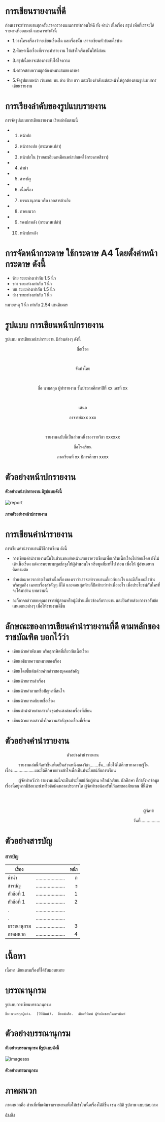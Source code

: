 # การเขียนรายงานที่ดี
 ก่อนเราจะทำรายงานทุกครั้งเราควรวางแผนการทำก่อนให้ดี ทั้ง คำนำ เนื้อเรื่อง สรุป เพื่อที่เราจะได้รายงานที่ออกมาดี และควรทำดังนี้

 * 1.วางโครงเรื่องว่าจะเขียนเรื่องใด และเรื่องนั้น เราจะเขียนหัวข้ออะไรบ้าง

* 2.ศึกษาเนื้อเรื่องที่เราจะทำรายงาน ให้เข้าใจเรื่องนั้นให้ดีก่อน

* 3.สรุปเนื้อหาจะต้องกระชับได้ใจความ

* 4.ตรวจสอบความถูกต้องเหมาะสมของภาษา

* 5.จัดรูปแบบหน้า เว้นขอบ บน ล่าง ซ้าย ขวา  และเรียงลำดับแต่ละหน้าให้ถูกต้องตามรูปแบบการเขียนรายงาน

# การเรียงลำดับของรูปแบบรายงาน
การจัดรูปแบบการเขียนรายงาน เรียงลำดับตามนี้

* 1. หน้าปก

* 2. หน้ารองปก (กระดาษเปล่า)

* 3. หน้าปกใน (รายละเอียดเหมือนหน้าปกแต่ใช้กระดาษสีขาว)

* 4. คำนำ

* 5. สารบัญ

* 6. เนื้อเรื่อง

* 7. บรรณานุกรม หรือ เอกสารอ้างอิง

* 8. ภาคผนวก

* 9. รองปกหลัง (กระดาษเปล่า)

* 10. หน้าปกหลัง

# การจัดหน้ากระดาษ ใช้กระดาษ A4 โดยตั้งค่าหน้ากระดาษ ดังนี้

* ซ้าย ระยะห่างเท่ากับ 1.5 นิ้ว
* ขวา ระยะห่างเท่ากับ 1 นิ้ว
* บน ระยะห่างเท่ากับ 1.5 นิ้ว
* ล่าง ระยะห่างเท่ากับ 1 นิ้ว

หมายเหตุ 1 นิ้ว เท่ากับ 2.54 เซนติเมตร

# รูปแบบ การเขียนหน้าปกรายงาน
 รูปแบบ การเขียนหน้าปกรายงาน มีส่วนต่างๆ ดังนี้


<p align="center">ชื่อเรื่อง</p>
<br>
<p align="center">จัดทำโดย</p>
<br>
<p align="center">ชื่อ นามสกุล ผู้ทำรายงาน
ชั้นประถมศึกษาปีที่  xx เลขที่ xx</p>
<br>
<p align="center">เสนอ</p>
<p align="center">อาจารย์xxx xxx</p>
<br>
<p align="center">รายงานฉบับนี้เป็นส่วนหนึ่งของรายวิชา xxxxxx</p>
<p align="center">ชื่อโรงเรียน</p>
<p align="center">ภาคเรียนที่ xx ปีการศึกษา xxxx</p>


# ตัวอย่างหน้าปกรายงาน
#### ตัวอย่างหน้าปกรายงาน  มีรูปแบบดังนี้
![report](https://sites.google.com/site/informationsysteminbussiness/_/rsrc/1472863644072/tawxyang-rayngan/%E0%B8%AB%E0%B8%99%E0%B9%89%E0%B8%B2%E0%B8%9B%E0%B8%81%E0%B8%A3%E0%B8%B2%E0%B8%A2%E0%B8%87%E0%B8%B2%E0%B8%99.png)
#### ภาพตัวอย่างหน้าปกรายงาน

# การเขียนคำนำรายงาน
การเขียนคำนำรายงานมีวิธีการเขียน ดังนี้
* การเขียนคำนำรายงานนั้นในส่วนของย่อหน้าแรกเราควรเขียนเพื่อเกริ่นเนื้อเรื่องไปก่อนโดย ยังไม่เข้าเนื้อเรื่อง แต่ควรพยายามพูดชักจูงให้ผู้อ่านสนใจ หรือพูดที่มาที่ไป ก่อน เพื่อให้ ผู้อ่านอยากติดตามต่อ

* ส่วนต่อมาควรกล่าวเริ่มเข้าเนื้อเรื่องของเราว่าเราจะทำรายงานเกี่ยวกับอะไร และมีเรื่องอะไรบ้างหรือพูดถึง เฉพาะเรื่องสำคัญๆ ก็ได้ และตอนสุดท้ายก็ปิดท้ายว่าทำเพื่ออะไร เพื่อประโยชน์กับใครที่จะได้มาอ่าน บทความนี้

* ละก็อาจกล่าวขอบคุณอาจารย์ผู้สอนหรือผู้มีส่วนเกี่ยวข้องกับรายงาน และปิดท้ายด้วยการขอรับข้อเสนอแนะต่างๆ เพื่อให้รายงานดีขึ้น

# ลักษณะของการเขียนคำนำรายงานที่ดี ตามหลักของ ราชบัณฑิต บอกไว้ว่า

* เขียนด้วยคำพังเพย หรือสุภาษิตที่เกี่ยวกับเนื้อเรื่อง

* เขียนอธิบายความหมายของเรื่อง

* เขียนโดยขึ้นต้นด้วยคำกล่าวของบุคคลสำคัญ

* เขียนด้วยการเล่าเรื่อง

* เขียนด้วยคำถามหรือปัญหาที่สนใจ

* เขียนด้วยการอธิบายชื่อเรื่อง

* เขียนคำนำด้วยคำกล่าวถึงจุดประสงค์ของเรื่องที่เขียน

* เขียนด้วยการกล่าวถึงใจความสำคัญของเรื่องที่เขียน

# ตัวอย่างคำนำรายงาน

<p align="center">ตัวอย่างคำนำรายงาน</p>

<p align="left">&nbsp;&nbsp;&nbsp;&nbsp;&nbsp;&nbsp;&nbsp;&nbsp;&nbsp;&nbsp;&nbsp;รายงานเล่มนี้จัดทำขึ้นเพื่อเป็นส่วนหนึ่งของวิชา…….ชั้น…เพื่อให้ได้ศึกษาหาความรู้ในเรื่อง……............และได้ศึกษาอย่างเข้าใจเพื่อเป็นประโยชน์กับการเรียน</p>
<p align="left">&nbsp;&nbsp;&nbsp;&nbsp;&nbsp;&nbsp;&nbsp;&nbsp;&nbsp;&nbsp;&nbsp;ผู้จัดทำหวังว่า  รายงานเล่มนี้จะเป็นประโยชน์กับผู้อ่าน หรือนักเรียน นักศึกษา ที่กำลังหาข้อมูลเรื่องนี้อยู่หากมีข้อแนะนำหรือข้อผิดพลาดประการใด ผู้จัดทำขอน้อมรับไว้และขออภัยมาณ ที่นี้ด้วย</p>
<br>
<br>
<p align="right">ผู้จัดทำ&nbsp;&nbsp;&nbsp;&nbsp;&nbsp;</p>
<p align="right">วันที่…………….</p>

# ตัวอย่างสารบัญ
### สารบัญ

| เรื่อง      |            |  หน้า |
|----------|:-------------:|------:|
| คำนำ     |  ...................... | ก |
| สารบัญ   | ......................|   ข |
| หัวข้อที่ 1 | ...................... |    1 |
| หัวข้อที่ 1 | ...................... |    2 |
| . | ...................... |     |
| . | ...................... |     |
| บรรณานุกรม | ...................... |    3 |
| ภาคผนวก | ...................... |    4 |

# เนื้อหา
เนื้อหา เขียนตามเรื่องที่ได้รับมอบหมาย

# บรรณานุกรม
รูปแบบการเขียนบรรณานุกรม
```
ชื่อ-นามสกุลผู้แต่ง.  (ปีที่พิมพ์).  ชื่อหนังสือ.  เมืองที่พิมพ์ ผู้รับผิดชอบในการพิมพ์
```

# ตัวอย่างบรรณานุกรม
#### ตัวอย่างบรรณานุกรม มีรูปแบบดังนี้
![imagesss](https://sites.google.com/site/informationsysteminbussiness/_/rsrc/1472863803810/tawxyang-rayngan/%E0%B8%95%E0%B8%B1%E0%B8%A7%E0%B8%AD%E0%B8%A2%E0%B9%88%E0%B8%B2%E0%B8%87%E0%B8%9A%E0%B8%A3%E0%B8%A3%E0%B8%93%E0%B8%B2%E0%B8%99%E0%B8%B8%E0%B8%81%E0%B8%A3%E0%B8%A1.jpg?height=258&width=400)

#### ตัวอย่างบรรณานุกรม

# ภาคผนวก
ภาคผนวกคือ ส่วนที่เพิ่มเติมจากรายงานเพื่อให้เข้าใจเนื้อเรื่องได้ดีขี้น เช่น สถิติ รูปภาพ แบบสอบถาม

[อ้างอิง](https://sites.google.com/site/informationsysteminbussiness/tawxyang-rayngan)